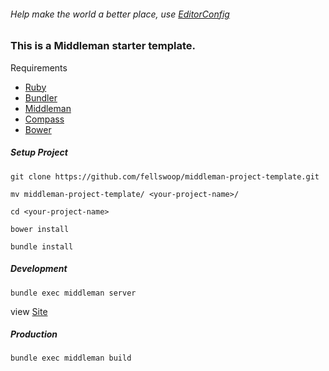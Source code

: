 ###### Help make the world a better place, use [EditorConfig](http://editorconfig.org/)

### This is a Middleman starter template.
Requirements
- [Ruby](https://www.ruby-lang.org/en/)
- [Bundler](http://bundler.io/)
- [Middleman](http://middlemanapp.com/)
- [Compass](http://compass-style.org/)
- [Bower](http://bower.io/)

##### Setup Project
```
git clone https://github.com/fellswoop/middleman-project-template.git
```
```
mv middleman-project-template/ <your-project-name>/
```
```
cd <your-project-name>
```
```
bower install
```
```
bundle install
```

##### Development
```
bundle exec middleman server
```
view <a href="http://0.0.0.0:4567" target="_blank">Site</a>

##### Production
```
bundle exec middleman build
```
